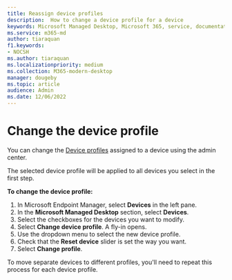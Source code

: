 ```yaml
---
title: Reassign device profiles
description:  How to change a device profile for a device
keywords: Microsoft Managed Desktop, Microsoft 365, service, documentation
ms.service: m365-md
author: tiaraquan
f1.keywords:
- NOCSH
ms.author: tiaraquan
ms.localizationpriority: medium
ms.collection: M365-modern-desktop
manager: dougeby
ms.topic: article
audience: Admin
ms.date: 12/06/2022
---
```


# Change the device profile

You can change the [Device profiles](../operate/device-profiles.md) assigned to a device using the admin center.

The selected device profile will be applied to all devices you select in the first step.

**To change the device profile:**

1. In Microsoft Endpoint Manager, select **Devices** in the left pane.
1. In the **Microsoft Managed Desktop** section, select **Devices**.  
1. Select the checkboxes for the devices you want to modify.
1. Select **Change device profile**. A fly-in opens.
1. Use the dropdown menu to select the new device profile.
1. Check that the **Reset device** slider is set the way you want.
1. Select **Change profile**.

To move separate devices to different profiles, you'll need to repeat this process for each device profile.
